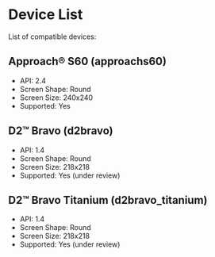 # Device List

List of compatible devices:

## Approach® S60 (approachs60)

- API: 2.4
- Screen Shape: Round
- Screen Size: 240x240
- Supported: Yes

## D2™ Bravo (d2bravo)

- API: 1.4
- Screen Shape: Round
- Screen Size: 218x218
- Supported: Yes (under review)

## D2™ Bravo Titanium (d2bravo_titanium)

- API: 1.4
- Screen Shape: Round
- Screen Size: 218x218
- Supported: Yes (under review)
